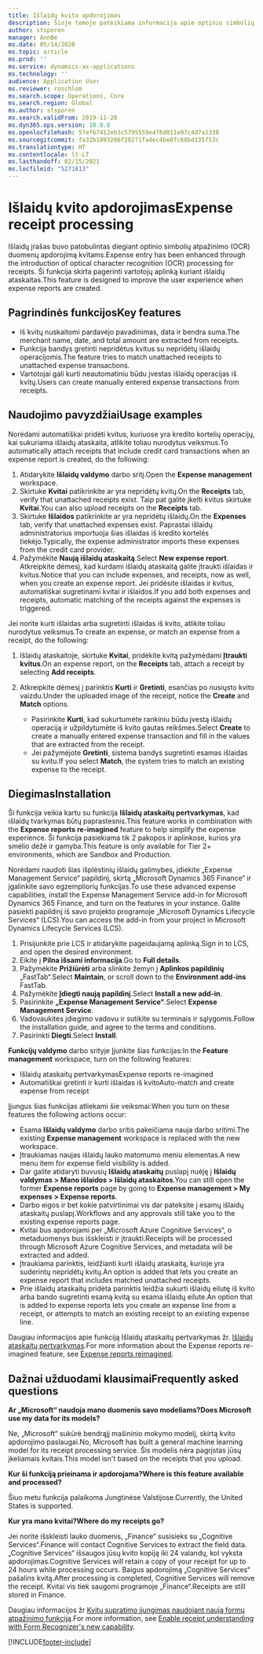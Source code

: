 ```yaml
---
title: Išlaidų kvito apdorojimas
description: Šioje temoje pateikiama informacija apie optinio simbolių atpažinimo (OCR) apdorojimą kvitams. Ši funkcija skirta pagerinti vartotojų aplinką kuriant išlaidų ataskaitas programoje „Microsoft Dynamics 365 Finance“.
author: stsporen
manager: AnnBe
ms.date: 05/14/2020
ms.topic: article
ms.prod: ''
ms.service: dynamics-ax-applications
ms.technology: ''
audience: Application User
ms.reviewer: roschlom
ms.search.scope: Operations, Core
ms.search.region: Global
ms.author: stsporen
ms.search.validFrom: 2019-11-20
ms.dyn365.ops.version: 10.0.8
ms.openlocfilehash: 57ef67412eb3c5795559e4f6d011e97c4d7a1338
ms.sourcegitcommit: fa32b1893286f20271fa4ec4be8fc68bd135f53c
ms.translationtype: HT
ms.contentlocale: lt-LT
ms.lasthandoff: 02/15/2021
ms.locfileid: "5271813"
---
```

# <a name="expense-receipt-processing"></a><span data-ttu-id="efe06-104">Išlaidų kvito apdorojimas</span><span class="sxs-lookup"><span data-stu-id="efe06-104">Expense receipt processing</span></span>

<span data-ttu-id="efe06-105">Išlaidų įrašas buvo patobulintas diegiant optinio simbolių atpažinimo (OCR) duomenų apdorojimą kvitams.</span><span class="sxs-lookup"><span data-stu-id="efe06-105">Expense entry has been enhanced through the introduction of optical character recognition (OCR) processing for receipts.</span></span> <span data-ttu-id="efe06-106">Ši funkcija skirta pagerinti vartotojų aplinką kuriant išlaidų ataskaitas.</span><span class="sxs-lookup"><span data-stu-id="efe06-106">This feature is designed to improve the user experience when expense reports are created.</span></span>

## <a name="key-features"></a><span data-ttu-id="efe06-107">Pagrindinės funkcijos</span><span class="sxs-lookup"><span data-stu-id="efe06-107">Key features</span></span>

- <span data-ttu-id="efe06-108">Iš kvitų nuskaitomi pardavėjo pavadinimas, data ir bendra suma.</span><span class="sxs-lookup"><span data-stu-id="efe06-108">The merchant name, date, and total amount are extracted from receipts.</span></span>
- <span data-ttu-id="efe06-109">Funkcija bandys gretinti nepridėtus kvitus su nepridėtų išlaidų operacijomis.</span><span class="sxs-lookup"><span data-stu-id="efe06-109">The feature tries to match unattached receipts to unattached expense transactions.</span></span>
- <span data-ttu-id="efe06-110">Vartotojai gali kurti neautomatiniu būdu įvestas išlaidų operacijas iš kvitų.</span><span class="sxs-lookup"><span data-stu-id="efe06-110">Users can create manually entered expense transactions from receipts.</span></span>

## <a name="usage-examples"></a><span data-ttu-id="efe06-111">Naudojimo pavyzdžiai</span><span class="sxs-lookup"><span data-stu-id="efe06-111">Usage examples</span></span>

<span data-ttu-id="efe06-112">Norėdami automatiškai pridėti kvitus, kuriuose yra kredito kortelių operacijų, kai sukuriama išlaidų ataskaita, atlikite toliau nurodytus veiksmus.</span><span class="sxs-lookup"><span data-stu-id="efe06-112">To automatically attach receipts that include credit card transactions when an expense report is created, do the following:</span></span>

  1. <span data-ttu-id="efe06-113">Atidarykite **Išlaidų valdymo** darbo sritį.</span><span class="sxs-lookup"><span data-stu-id="efe06-113">Open the **Expense management** workspace.</span></span>
  2. <span data-ttu-id="efe06-114">Skirtuke **Kvitai** patikrinkite ar yra nepridėtų kvitų.</span><span class="sxs-lookup"><span data-stu-id="efe06-114">On the **Receipts** tab, verify that unattached receipts exist.</span></span> <span data-ttu-id="efe06-115">Taip pat galite įkelti kvitus skirtuke **Kvitai**.</span><span class="sxs-lookup"><span data-stu-id="efe06-115">You can also upload receipts on the **Receipts** tab.</span></span>
  3. <span data-ttu-id="efe06-116">Skirtuke **Išlaidos** patikrinkite ar yra nepridėtų išlaidų.</span><span class="sxs-lookup"><span data-stu-id="efe06-116">On the **Expenses** tab, verify that unattached expenses exist.</span></span> <span data-ttu-id="efe06-117">Paprastai išlaidų administratorius importuoja šias išlaidas iš kredito kortelės tiekėjo.</span><span class="sxs-lookup"><span data-stu-id="efe06-117">Typically, the expense administrator imports these expenses from the credit card provider.</span></span>
  4. <span data-ttu-id="efe06-118">Pažymėkite **Naują išlaidų ataskaitą**.</span><span class="sxs-lookup"><span data-stu-id="efe06-118">Select **New expense report**.</span></span> <span data-ttu-id="efe06-119">Atkreipkite dėmesį, kad kurdami išlaidų ataskaitą galite įtraukti išlaidas ir kvitus.</span><span class="sxs-lookup"><span data-stu-id="efe06-119">Notice that you can include expenses, and receipts, now as well, when you create an expense report.</span></span> <span data-ttu-id="efe06-120">Jei pridėsite išlaidas ir kvitus, automatiškai sugretinami kvitai ir išlaidos.</span><span class="sxs-lookup"><span data-stu-id="efe06-120">If you add both expenses and receipts, automatic matching of the receipts against the expenses is triggered.</span></span>

<span data-ttu-id="efe06-121">Jei norite kurti išlaidas arba sugretinti išlaidas iš kvito, atlikite toliau nurodytus veiksmus.</span><span class="sxs-lookup"><span data-stu-id="efe06-121">To create an expense, or match an expense from a receipt, do the following:</span></span>

  1. <span data-ttu-id="efe06-122">Išlaidų ataskaitoje, skirtuke **Kvitai**, pridėkite kvitą pažymėdami **Įtraukti kvitus**.</span><span class="sxs-lookup"><span data-stu-id="efe06-122">On an expense report, on the **Receipts** tab, attach a receipt by selecting **Add receipts**.</span></span>
  2. <span data-ttu-id="efe06-123">Atkreipkite dėmesį į parinktis **Kurti** ir **Gretinti**, esančias po nusiųsto kvito vaizdu.</span><span class="sxs-lookup"><span data-stu-id="efe06-123">Under the uploaded image of the receipt, notice the **Create** and **Match** options.</span></span>

      - <span data-ttu-id="efe06-124">Pasirinkite **Kurti**, kad sukurtumėte rankiniu būdu įvestą išlaidų operaciją ir užpildytumėte iš kvito gautas reikšmes.</span><span class="sxs-lookup"><span data-stu-id="efe06-124">Select **Create** to create a manually entered expense transaction and fill in the values that are extracted from the receipt.</span></span>
      - <span data-ttu-id="efe06-125">Jei pažymėjote **Gretinti**, sistema bandys sugretinti esamas išlaidas su kvitu.</span><span class="sxs-lookup"><span data-stu-id="efe06-125">If you select **Match**, the system tries to match an existing expense to the receipt.</span></span>

## <a name="installation"></a><span data-ttu-id="efe06-126">Diegimas</span><span class="sxs-lookup"><span data-stu-id="efe06-126">Installation</span></span>

<span data-ttu-id="efe06-127">Ši funkcija veikia kartu su funkcija **Išlaidų ataskaitų pertvarkymas**, kad išlaidų tvarkymas būtų paprastesnis.</span><span class="sxs-lookup"><span data-stu-id="efe06-127">This feature works in combination with the **Expense reports re-imagined** feature to help simplify the expense experience.</span></span> <span data-ttu-id="efe06-128">Ši funkcija pasiekiama tik 2 pakopos ir aplinkose, kurios yra smėlio dėžė ir gamyba.</span><span class="sxs-lookup"><span data-stu-id="efe06-128">This feature is only available for Tier 2+ environments, which are Sandbox and Production.</span></span>

<span data-ttu-id="efe06-129">Norėdami naudoti šias išplėstinių išlaidų galimybes, įdiekite „Expense Management Service“ papildinį, skirtą „Microsoft Dynamics 365 Finance“ ir įgalinkite savo egzempliorių funkcijas.</span><span class="sxs-lookup"><span data-stu-id="efe06-129">To use these advanced expense capabilities, install the Expense Management Service add-in for Microsoft Dynamics 365 Finance, and turn on the features in your instance.</span></span> <span data-ttu-id="efe06-130">Galite pasiekti papildinį iš savo projekto programoje „Microsoft Dynamics Lifecycle Services“ (LCS).</span><span class="sxs-lookup"><span data-stu-id="efe06-130">You can access the add-in from your project in Microsoft Dynamics Lifecycle Services (LCS).</span></span>

1. <span data-ttu-id="efe06-131">Prisijunkite prie LCS ir atidarykite pageidaujamą aplinką.</span><span class="sxs-lookup"><span data-stu-id="efe06-131">Sign in to LCS, and open the desired environment.</span></span>
2. <span data-ttu-id="efe06-132">Eikite į **Pilna išsami informacija**.</span><span class="sxs-lookup"><span data-stu-id="efe06-132">Go to **Full details**.</span></span>
3. <span data-ttu-id="efe06-133">Pažymėkite **Prižiūrėti** arba slinkite žemyn į  **Aplinkos papildinių** „FastTab“.</span><span class="sxs-lookup"><span data-stu-id="efe06-133">Select **Maintain**, or scroll down to the **Environment add-ins** FastTab.</span></span>
4. <span data-ttu-id="efe06-134">Pažymėkite **Įdiegti naują papildinį**.</span><span class="sxs-lookup"><span data-stu-id="efe06-134">Select **Install a new add-in**.</span></span>
5. <span data-ttu-id="efe06-135">Pasirinkite **„Expense Management Service“**.</span><span class="sxs-lookup"><span data-stu-id="efe06-135">Select **Expense Management Service**.</span></span>
6. <span data-ttu-id="efe06-136">Vadovaukitės įdiegimo vadovu ir sutikite su terminais ir sąlygomis.</span><span class="sxs-lookup"><span data-stu-id="efe06-136">Follow the installation guide, and agree to the terms and conditions.</span></span>
7. <span data-ttu-id="efe06-137">Pasirinkti **Diegti**.</span><span class="sxs-lookup"><span data-stu-id="efe06-137">Select **Install**.</span></span>

<span data-ttu-id="efe06-138">**Funkcijų valdymo** darbo srityje Įjunkite šias funkcijas:</span><span class="sxs-lookup"><span data-stu-id="efe06-138">In the **Feature management** workspace, turn on the following features:</span></span>

- <span data-ttu-id="efe06-139">Išlaidų ataskaitų pertvarkymas</span><span class="sxs-lookup"><span data-stu-id="efe06-139">Expense reports re-imagined</span></span>
- <span data-ttu-id="efe06-140">Automatiškai gretinti ir kurti išlaidas iš kvito</span><span class="sxs-lookup"><span data-stu-id="efe06-140">Auto-match and create expense from receipt</span></span>

<span data-ttu-id="efe06-141">Įjungus šias funkcijas atliekami šie veiksmai:</span><span class="sxs-lookup"><span data-stu-id="efe06-141">When you turn on these features the following actions occur:</span></span>

- <span data-ttu-id="efe06-142">Esama **Išlaidų valdymo** darbo sritis pakeičiama nauja darbo sritimi.</span><span class="sxs-lookup"><span data-stu-id="efe06-142">The existing **Expense management** workspace is replaced with the new workspace.</span></span>
- <span data-ttu-id="efe06-143">Įtraukiamas naujas išlaidų lauko matomumo meniu elementas.</span><span class="sxs-lookup"><span data-stu-id="efe06-143">A new menu item for expense field visibility is added.</span></span>
- <span data-ttu-id="efe06-144">Dar galite atidaryti buvusių **Išlaidų ataskaitų** puslapį nuėję į **Išlaidų valdymas > Mano išlaidos > Išlaidų ataskaitos**.</span><span class="sxs-lookup"><span data-stu-id="efe06-144">You can still open the former **Expense reports** page by going to **Expense management > My expenses > Expense reports**.</span></span>
- <span data-ttu-id="efe06-145">Darbo eigos ir bet kokie patvirtinimai vis dar pateksite į esamų išlaidų ataskaitų puslapį.</span><span class="sxs-lookup"><span data-stu-id="efe06-145">Workflows and any approvals still take you to the existing expense reports page.</span></span>
- <span data-ttu-id="efe06-146">Kvitai bus apdorojami per „Microsoft Azure Cognitive Services“, o metaduomenys bus išskleisti ir įtraukti.</span><span class="sxs-lookup"><span data-stu-id="efe06-146">Receipts will be processed through Microsoft Azure Cognitive Services, and metadata will be extracted and added.</span></span>
- <span data-ttu-id="efe06-147">Įtraukiama parinktis, leidžianti kurti išlaidų ataskaitą, kurioje yra suderintų nepridėtų kvitų.</span><span class="sxs-lookup"><span data-stu-id="efe06-147">An option is added that lets you create an expense report that includes matched unattached receipts.</span></span>
- <span data-ttu-id="efe06-148">Prie išlaidų ataskaitų pridėta parinktis leidžia sukurti išlaidų eilutę iš kvito arba bando sugretinti esamą kvitą su esama išlaidų eilute.</span><span class="sxs-lookup"><span data-stu-id="efe06-148">An option that is added to expense reports lets you create an expense line from a receipt, or attempts to match an existing receipt to an existing expense line.</span></span>

<span data-ttu-id="efe06-149">Daugiau informacijos apie funkciją Išlaidų ataskaitų pertvarkymas žr. [Išlaidų ataskaitų pertvarkymas](ExpenseWorkspaceNew.md).</span><span class="sxs-lookup"><span data-stu-id="efe06-149">For more information about the Expense reports re-imagined feature, see [Expense reports reimagined](ExpenseWorkspaceNew.md).</span></span>

## <a name="frequently-asked-questions"></a><span data-ttu-id="efe06-150">Dažnai užduodami klausimai</span><span class="sxs-lookup"><span data-stu-id="efe06-150">Frequently asked questions</span></span>

<span data-ttu-id="efe06-151">**Ar „Microsoft“ naudoja mano duomenis savo modeliams?**</span><span class="sxs-lookup"><span data-stu-id="efe06-151">**Does Microsoft use my data for its models?**</span></span>

<span data-ttu-id="efe06-152">Ne, „Microsoft“ sukūrė bendrąjį mašininio mokymo modelį, skirtą kvito apdorojimo paslaugai.</span><span class="sxs-lookup"><span data-stu-id="efe06-152">No, Microsoft has built a general machine learning model for its receipt processing service.</span></span> <span data-ttu-id="efe06-153">Šis modelis nėra pagrįstas jūsų įkeliamais kvitais.</span><span class="sxs-lookup"><span data-stu-id="efe06-153">This model isn't based on the receipts that you upload.</span></span>

<span data-ttu-id="efe06-154">**Kur ši funkciją prieinama ir apdorojama?**</span><span class="sxs-lookup"><span data-stu-id="efe06-154">**Where is this feature available and processed?**</span></span>

<span data-ttu-id="efe06-155">Šiuo metu funkcija palaikoma Jungtinėse Valstijose.</span><span class="sxs-lookup"><span data-stu-id="efe06-155">Currently, the United States is supported.</span></span>

<span data-ttu-id="efe06-156">**Kur yra mano kvitai?**</span><span class="sxs-lookup"><span data-stu-id="efe06-156">**Where do my receipts go?**</span></span>

<span data-ttu-id="efe06-157">Jei norite išskleisti lauko duomenis, „Finance“ susisieks su „Cognitive Services“.</span><span class="sxs-lookup"><span data-stu-id="efe06-157">Finance will contact Cognitive Services to extract the field data.</span></span> <span data-ttu-id="efe06-158">„Cognitive Services“ išsaugos jūsų kvito kopiją iki 24 valandų, kol vyksta apdorojimas.</span><span class="sxs-lookup"><span data-stu-id="efe06-158">Cognitive Services will retain a copy of your receipt for up to 24 hours while processing occurs.</span></span> <span data-ttu-id="efe06-159">Baigus apdorojimą „Cognitive Services“ pašalins kvitą.</span><span class="sxs-lookup"><span data-stu-id="efe06-159">After processing is completed, Cognitive Services will remove the receipt.</span></span> <span data-ttu-id="efe06-160">Kvitai vis tiek saugomi programoje „Finance“.</span><span class="sxs-lookup"><span data-stu-id="efe06-160">Receipts are still stored in Finance.</span></span>

<span data-ttu-id="efe06-161">Daugiau informacijos žr [Kvitų supratimo įjungimas naudojant naują formų atpažinimo funkciją](https://azure.microsoft.com/blog/enable-receipt-understanding-with-form-recognizer-s-new-capability/).</span><span class="sxs-lookup"><span data-stu-id="efe06-161">For more information, see [Enable receipt understanding with Form Recognizer's new capability](https://azure.microsoft.com/blog/enable-receipt-understanding-with-form-recognizer-s-new-capability/).</span></span>


[!INCLUDE[footer-include](../includes/footer-banner.md)]